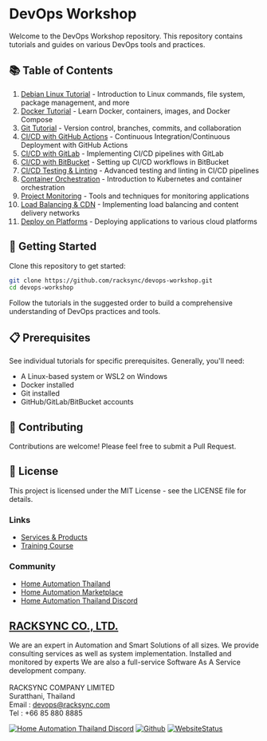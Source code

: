 # DevOps Workshop

Welcome to the DevOps Workshop repository. This repository contains tutorials and guides on various DevOps tools and practices.

## 📚 Table of Contents

1. [Debian Linux Tutorial](docs/01-Tutorial_Debian_Linux.md) - Introduction to Linux commands, file system, package management, and more
2. [Docker Tutorial](docs/02-Tutorial_Docker.md) - Learn Docker, containers, images, and Docker Compose
3. [Git Tutorial](docs/03-Tutorial_Git.md) - Version control, branches, commits, and collaboration
4. [CI/CD with GitHub Actions](docs/04-Tutorial_CI_CD_GitHub.md) - Continuous Integration/Continuous Deployment with GitHub Actions
5. [CI/CD with GitLab](docs/05-Tutorial_CI_CD_GitLab.md) - Implementing CI/CD pipelines with GitLab
6. [CI/CD with BitBucket](docs/06-Tutorial_CI_CD_BitBucket.md) - Setting up CI/CD workflows in BitBucket
7. [CI/CD Testing & Linting](docs/07-Tutorial_CI_CD_Test_Lint.md) - Advanced testing and linting in CI/CD pipelines
8. [Container Orchestration](docs/08-Tutorial_Container_Orchestration.md) - Introduction to Kubernetes and container orchestration
9. [Project Monitoring](docs/09-Project_Monitoring.md) - Tools and techniques for monitoring applications
10. [Load Balancing & CDN](docs/10-Tutorial_Load-Balance_CDN.md) - Implementing load balancing and content delivery networks
11. [Deploy on Platforms](docs/11-Deploy-on-Platform.md) - Deploying applications to various cloud platforms

## 🚀 Getting Started

Clone this repository to get started:

```bash
git clone https://github.com/racksync/devops-workshop.git
cd devops-workshop
```

Follow the tutorials in the suggested order to build a comprehensive understanding of DevOps practices and tools.

## 📋 Prerequisites

See individual tutorials for specific prerequisites. Generally, you'll need:

- A Linux-based system or WSL2 on Windows
- Docker installed
- Git installed
- GitHub/GitLab/BitBucket accounts

## 🤝 Contributing

Contributions are welcome! Please feel free to submit a Pull Request.

## 📝 License

This project is licensed under the MIT License - see the LICENSE file for details.

### Links

- [Services & Products](http://racksync.com)
- [Training Course](https://facebook.com/racksync)

### Community

- [Home Automation Thailand](https://www.facebook.com/groups/hathailand)
- [Home Automation Marketplace](https://www.facebook.com/groups/hatmarketplace)
- [Home Automation Thailand Discord](https://discord.gg/Wc5CwnWkp4) 

## [RACKSYNC CO., LTD.](https://racksync.com)

We are an expert in Automation and Smart Solutions of all sizes. We provide consulting services as well as system implementation. Installed and monitored by experts We are also a full-service Software As A Service development company.
\
\
RACKSYNC COMPANY LIMITED \
Suratthani, Thailand  \
Email : devops@racksync.com \
Tel : +66 85 880 8885 

[![Home Automation Thailand Discord](https://img.shields.io/discord/986181205504438345?style=for-the-badge)](https://discord.gg/Wc5CwnWkp4) [![Github](https://img.shields.io/github/followers/racksync?style=for-the-badge)](https://github.com/racksync) 
[![WebsiteStatus](https://img.shields.io/website?down_color=grey&down_message=Offline&style=for-the-badge&up_color=green&up_message=Online&url=https%3A%2F%2Fracksync.com)](https://racksync.com)

